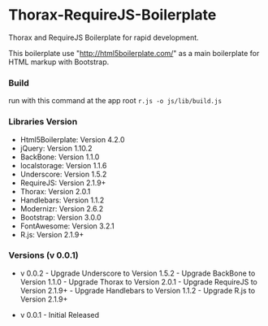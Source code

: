 Thorax-RequireJS-Boilerplate
============================

Thorax and RequireJS Boilerplate for rapid development.

This boilerplate use "http://html5boilerplate.com/" as a main boilerplate for HTML markup with Bootstrap.

### Build

run with this command at the app root `r.js -o js/lib/build.js`

### Libraries Version

* Html5Boilerplate: Version 4.2.0
* jQuery: Version 1.10.2
* BackBone: Version 1.1.0
* localstorage: Version 1.1.6
* Underscore: Version 1.5.2
* RequireJS: Version 2.1.9+
* Thorax: Version 2.0.1
* Handlebars: Version 1.1.2
* Modernizr: Version 2.6.2
* Bootstrap: Version 3.0.0
* FontAwesome: Version 3.2.1
* R.js: Version 2.1.9+

### Versions (v 0.0.1)

* v 0.0.2 	- Upgrade Underscore to Version 1.5.2
			- Upgrade BackBone to Version 1.1.0
			- Upgrade Thorax to Version 2.0.1
			- Upgrade RequireJS to Version 2.1.9+
			- Upgrade Handlebars to Version 1.1.2
			- Upgrade R.js to Version 2.1.9+

* v 0.0.1 	- Initial Released